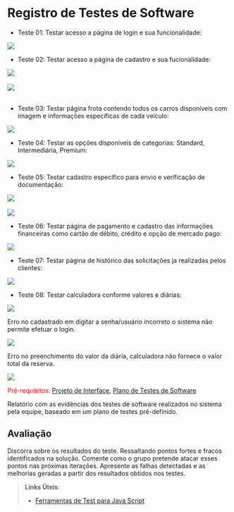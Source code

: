 # Registro de Testes de Software

- Teste 01:
Testar acesso a página de login e sua funcionalidade: 

<img src="img/req01.PNG"><BR>

- Teste 02: 
Testar acesso a página de cadastro e sua fucionalidade:

<img src="img/req02.PNG"><BR><BR>
<img src="img/req02a.PNG"><BR><BR>

- Teste 03: 
Testar página frota contendo todos os carros disponíveis com imagem e informações específicas de cada veículo:

<img src="img/req03.PNG"><BR>


- Teste 04: 
Testar  as opções disponíveis de categorias: Standard, Intermediária, Premium:

<img src="img/reqz4.PNG"><BR>


- Teste 05: 
Testar cadastro específico para envio e verificação de documentação: 


<img src="img/req05.1.PNG"><BR><BR>
<img src="img/req05.PNG"><BR>


- Teste 06: 
Testar página de pagamento e  cadastro das informações financeiras como cartão de débito, crédito e opção de mercado pago:

<img src="img/req07.PNG"><BR>

- Teste 07: 
Testar página de histórico das solicitações ja realizadas pelos clientes:

<img src="img/req08.PNG"><BR>


- Teste 08: 
Testar calculadora conforme valores e diárias:

<img src="img/req09.PNG"><BR>


Erro no cadastrado em digitar a senha/usuário incorreto o sistema não permite efetuar o login.

<img src="img/bug2.jpeg"><BR>

Erro no preenchimento do valor da diária, calculadora não fornece o valor total da reserva.

<img src="img/bug1.jpeg"><BR>

<span style="color:red">Pré-requisitos: <a href="3-Projeto de Interface.md"> Projeto de Interface</a></span>, <a href="8-Plano de Testes de Software.md"> Plano de Testes de Software</a>

Relatório com as evidências dos testes de software realizados no sistema pela equipe, baseado em um plano de testes pré-definido.

## Avaliação

Discorra sobre os resultados do teste. Ressaltando pontos fortes e fracos identificados na solução. Comente como o grupo pretende atacar esses pontos nas próximas iterações. Apresente as falhas detectadas e as melhorias geradas a partir dos resultados obtidos nos testes.

> **Links Úteis**:
> - [Ferramentas de Test para Java Script](https://geekflare.com/javascript-unit-testing/)